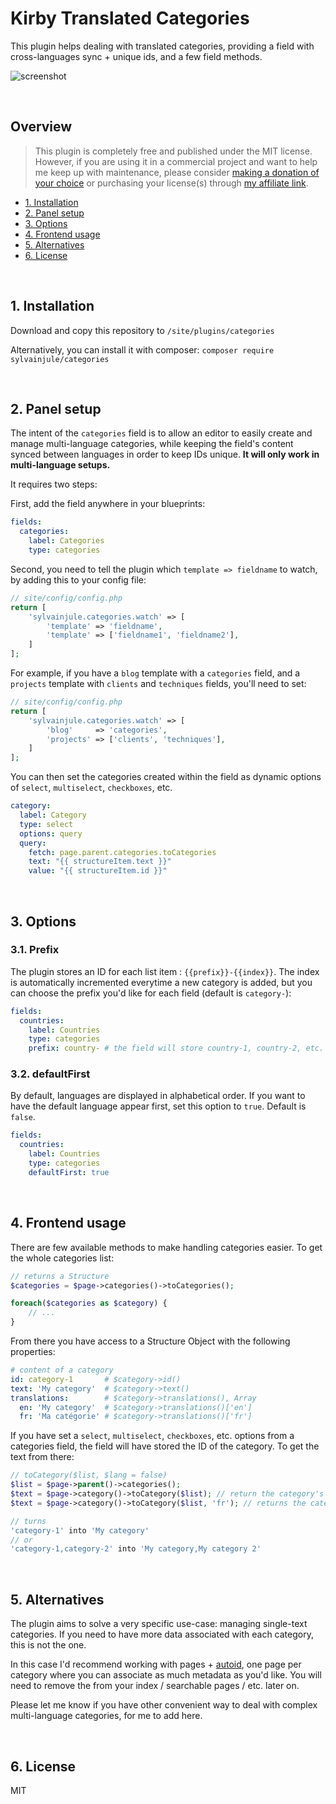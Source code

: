 # Kirby Translated Categories

This plugin helps dealing with translated categories, providing a field with cross-languages sync + unique ids, and a few field methods.

![screenshot](https://user-images.githubusercontent.com/14079751/79684385-2bea3880-8231-11ea-8889-a2846b196070.png)

<br/>

## Overview

> This plugin is completely free and published under the MIT license. However, if you are using it in a commercial project and want to help me keep up with maintenance, please consider [making a donation of your choice](https://www.paypal.me/sylvainjule) or purchasing your license(s) through [my affiliate link](https://a.paddle.com/v2/click/1129/36369?link=1170).

- [1. Installation](#1-installation)
- [2. Panel setup](#2-panel-setup)
- [3. Options](#3-options)
- [4. Frontend usage](#4-frontend-usage)
- [5. Alternatives](#5-alternatives)
- [6. License](#6-license)

<br/>

## 1. Installation

Download and copy this repository to ```/site/plugins/categories```

Alternatively, you can install it with composer: ```composer require sylvainjule/categories```

<br/>

## 2. Panel setup

The intent of the `categories` field is to allow an editor to easily create and manage multi-language categories, while keeping the field's content synced between languages in order to keep IDs unique. **It will only work in multi-language setups.**

It requires two steps:

First, add the field anywhere in your blueprints:

```yaml
fields:
  categories:
    label: Categories
    type: categories
```

Second, you need to tell the plugin which `template => fieldname` to watch, by adding this to your config file:

```php
// site/config/config.php
return [
    'sylvainjule.categories.watch' => [
        'template' => 'fieldname',
        'template' => ['fieldname1', 'fieldname2'],
    ]
];
```

For example, if you have a `blog` template with a `categories` field, and a `projects` template with `clients` and `techniques` fields, you'll need to set:

```php
// site/config/config.php
return [
    'sylvainjule.categories.watch' => [
        'blog'     => 'categories',
        'projects' => ['clients', 'techniques'],
    ]
];
```

You can then set the categories created within the field as dynamic options of `select`, `multiselect`, `checkboxes`, etc.

```yaml
category:
  label: Category
  type: select
  options: query
  query:
    fetch: page.parent.categories.toCategories
    text: "{{ structureItem.text }}"
    value: "{{ structureItem.id }}"
```

<br>

## 3. Options

### 3.1. Prefix

The plugin stores an ID for each list item : `{{prefix}}-{{index}}`. The index is automatically incremented everytime a new category is added, but you can choose the prefix you'd like for each field (default is `category-`):

```yaml
fields:
  countries:
    label: Countries
    type: categories
    prefix: country- # the field will store country-1, country-2, etc.
```

### 3.2. defaultFirst

By default, languages are displayed in alphabetical order. If you want to have the default language appear first, set this option to `true`. Default is `false`.

```yaml
fields:
  countries:
    label: Countries
    type: categories
    defaultFirst: true
```

<br>

## 4. Frontend usage

There are few available methods to make handling categories easier. To get the whole categories list:

```php
// returns a Structure
$categories = $page->categories()->toCategories();

foreach($categories as $category) {
    // ...
}
```

From there you have access to a Structure Object with the following properties:

```yaml
# content of a category
id: category-1       # $category->id()
text: 'My category'  # $category->text()
translations:        # $category->translations(), Array
  en: 'My category'  # $category->translations()['en']
  fr: 'Ma catégorie' # $category->translations()['fr']
```

If you have set a `select`, `multiselect`, `checkboxes`, etc. options from a categories field, the field will have stored the ID of the category. To get the text from there:

```php
// toCategory($list, $lang = false)
$list = $page->parent()->categories();
$text = $page->category()->toCategory($list); // return the category's text in the current language
$text = $page->category()->toCategory($list, 'fr'); // returns the category's text in French

// turns
'category-1' into 'My category'
// or
'category-1,category-2' into 'My category,My category 2'
```

<br/>

## 5. Alternatives

The plugin aims to solve a very specific use-case: managing single-text categories. If you need to have more data associated with each category, this is not the one.

In this case I'd recommend working with pages + [autoid](https://github.com/bnomei/kirby3-autoid), one page per category where you can associate as much metadata as you'd like. You will need to remove the from your index / searchable pages / etc. later on.

Please let me know if you have other convenient way to deal with complex multi-language categories, for me to add here.

<br/>

## 6. License

MIT

